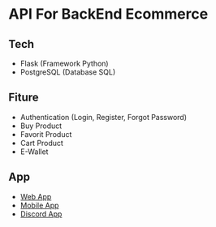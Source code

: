 <h1>API For BackEnd Ecommerce</h1>
<h2>Tech</h2>
<ul>
    <li>Flask (Framework Python)</li>
    <li>PostgreSQL (Database SQL)</li>
</ul>
<h2>Fiture</h2>
<ul>
    <li>Authentication (Login, Register, Forgot Password)</li>
    <li>Buy Product</li>
    <li>Favorit Product</li>
    <li>Cart Product</li>
    <li>E-Wallet</li>
</ul>
<h2>App</h2>
<ul>
    <li><a href="https://github.com/Fidea-Ecommerce/fidea-web">Web App</a></li>
    <li><a href="https://github.com/Fidea-Ecommerce/fidea-mobile">Mobile App</a></li>
    <li><a href="https://github.com/Fidea-Ecommerce/fidea-discord">Discord App</a></li>
</ul>